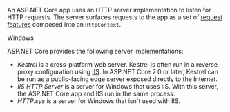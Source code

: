 
An ASP.NET Core app uses an HTTP server implementation to listen for HTTP requests. The server surfaces requests to the app as a set of [request features](https://learn.microsoft.com/en-us/aspnet/core/fundamentals/request-features?view=aspnetcore-7.0) composed into an `HttpContext`.

Windows

ASP.NET Core provides the following server implementations:

- _Kestrel_ is a cross-platform web server. Kestrel is often run in a reverse proxy configuration using [IIS](https://www.iis.net/). In ASP.NET Core 2.0 or later, Kestrel can be run as a public-facing edge server exposed directly to the Internet.
- _IIS HTTP Server_ is a server for Windows that uses IIS. With this server, the ASP.NET Core app and IIS run in the same process.
- _HTTP.sys_ is a server for Windows that isn't used with IIS.
